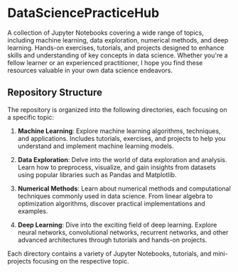 # DataSciencePracticeHub
A collection of Jupyter Notebooks covering a wide range of topics, including machine learning, data exploration, numerical methods, and deep learning.  Hands-on exercises, tutorials, and projects designed to enhance skills and understanding of key concepts in data science. Whether you're a fellow learner or an experienced practitioner, I hope you find these resources valuable in your own data science endeavors.

## Repository Structure

The repository is organized into the following directories, each focusing on a specific topic:

1. **Machine Learning**: Explore machine learning algorithms, techniques, and applications. Includes tutorials, exercises, and projects to help you understand and implement machine learning models.

2. **Data Exploration**: Delve into the world of data exploration and analysis. Learn how to preprocess, visualize, and gain insights from datasets using popular libraries such as Pandas and Matplotlib.

3. **Numerical Methods**: Learn about numerical methods and computational techniques commonly used in data science. From linear algebra to optimization algorithms, discover practical implementations and examples.

4. **Deep Learning**: Dive into the exciting field of deep learning. Explore neural networks, convolutional networks, recurrent networks, and other advanced architectures through tutorials and hands-on projects.

Each directory contains a variety of Jupyter Notebooks, tutorials, and mini-projects focusing on the respective topic.


